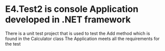 # E4.Test2 is console Application developed in .NET framework
There is a unit test project that is used to test the Add method which is found in the Calculator class
The Application meets all the requirements for the test

